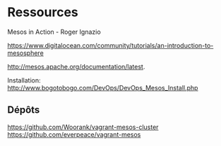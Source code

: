 # Ressources

Mesos in Action - Roger Ignazio

https://www.digitalocean.com/community/tutorials/an-introduction-to-mesosphere

http://mesos.apache.org/documentation/latest. 

Installation: http://www.bogotobogo.com/DevOps/DevOps_Mesos_Install.php

## Dépôts

https://github.com/Woorank/vagrant-mesos-cluster
https://github.com/everpeace/vagrant-mesos

